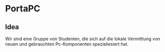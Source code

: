 # PortaPC

## Idea
Wir sind eine Gruppe von Studenten, die sich auf die lokale Vermittlung von neuen und gebrauchten Pc-Komponenten spezialiesiert hat.
